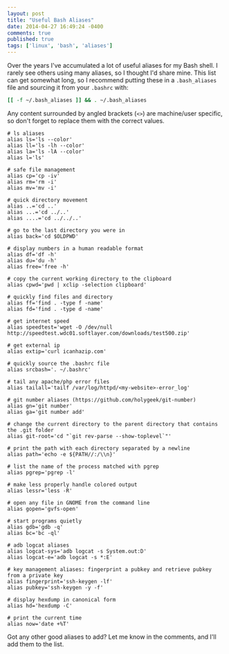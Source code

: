 ```yaml
---
layout: post
title: "Useful Bash Aliases"
date: 2014-04-27 16:49:24 -0400
comments: true
published: true
tags: ['linux', 'bash', 'aliases']
---
```


Over the years I've accumulated a lot of useful aliases for my Bash shell. I rarely see others using many aliases, so I thought I'd share mine. This list can get somewhat long, so I recommend putting these in a `.bash_aliases` file and sourcing it from your `.bashrc` with:

``` bash
[[ -f ~/.bash_aliases ]] && . ~/.bash_aliases
```

Any content surrounded by angled brackets (`<>`) are machine/user specific, so don't forget to replace them with the correct values.

``` .bash_aliases
# ls aliases
alias ls='ls --color'
alias ll='ls -lh --color'
alias la='ls -lA --color'
alias l='ls'

# safe file management
alias cp='cp -iv'
alias rm='rm -i'
alias mv='mv -i'

# quick directory movement
alias ..='cd ..'
alias ...='cd ../..'
alias ....='cd ../../..'

# go to the last directory you were in
alias back='cd $OLDPWD'

# display numbers in a human readable format
alias df='df -h'
alias du='du -h'
alias free='free -h'

# copy the current working directory to the clipboard
alias cpwd='pwd | xclip -selection clipboard'

# quickly find files and directory
alias ff='find . -type f -name'
alias fd='find . -type d -name'

# get internet speed
alias speedtest='wget -O /dev/null http://speedtest.wdc01.softlayer.com/downloads/test500.zip'

# get external ip
alias extip='curl icanhazip.com'

# quickly source the .bashrc file
alias srcbash='. ~/.bashrc'

# tail any apache/php error files
alias tailall='tailf /var/log/httpd/<my-website>-error_log'

# git number aliases (https://github.com/holygeek/git-number)
alias gn='git number'
alias ga='git number add'

# change the current directory to the parent directory that contains the .git folder
alias git-root='cd "`git rev-parse --show-toplevel`"'

# print the path with each directory separated by a newline
alias path='echo -e ${PATH//:/\\n}'

# list the name of the process matched with pgrep
alias pgrep='pgrep -l'

# make less properly handle colored output
alias lessr='less -R'

# open any file in GNOME from the command line
alias gopen='gvfs-open'

# start programs quietly
alias gdb='gdb -q'
alias bc='bc -ql'

# adb logcat aliases
alias logcat-sys='adb logcat -s System.out:D'
alias logcat-e='adb logcat -s *:E'

# key management aliases: fingerprint a pubkey and retrieve pubkey from a private key
alias fingerprint='ssh-keygen -lf'
alias pubkey='ssh-keygen -y -f'

# display hexdump in canonical form
alias hd='hexdump -C'

# print the current time
alias now='date +%T'
```

Got any other good aliases to add? Let me know in the comments, and I'll add them to the list.
